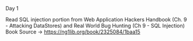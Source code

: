 Day 1

Read SQL injection portion from Web Application Hackers Handbook (Ch. 9 - Attacking DataStores) and Real World Bug Hunting (Ch 9 - SQL Injection)
Book Source -> https://ng1lib.org/book/2325084/1baa15
